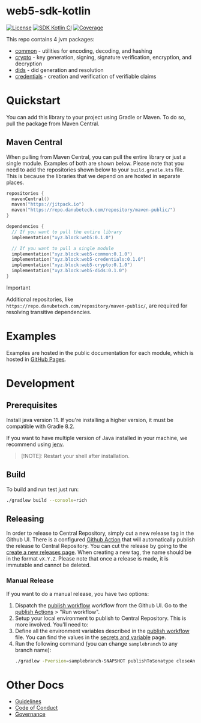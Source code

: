 # web5-sdk-kotlin

[![License](https://img.shields.io/github/license/TBD54566975/web5-kt)](https://github.com/TBD54566975/web5-kt/blob/main/LICENSE)
[![SDK Kotlin CI](https://github.com/TBD54566975/web5-kt/actions/workflows/ci.yml/badge.svg)](https://github.com/TBD54566975/web5-kt/actions/workflows/ci.yml) [![Coverage](https://img.shields.io/codecov/c/gh/tbd54566975/web5-kt/main?logo=codecov&logoColor=FFFFFF&style=flat-square&token=YI87CKF1LI)](https://codecov.io/github/TBD54566975/web5-kt)

This repo contains 4 jvm packages:

* [common](./common) - utilities for encoding, decoding, and hashing
* [crypto](./crypto) - key generation, signing, signature verification, encryption, and decryption
* [dids](./dids) - did generation and resolution
* [credentials](./credentials) - creation and verification of verifiable claims

# Quickstart

You can add this library to your project using Gradle or Maven. To do so, pull the package from Maven Central.

## Maven Central

When pulling from Maven Central, you can pull the entire library or just a single module. Examples of both are shown
below. Please note that you need to add the repositories shown below to your `build.gradle.kts` file. This is because
the libraries that we depend on are hosted in separate places.

```kt
repositories {
  mavenCentral()
  maven("https://jitpack.io")
  maven("https://repo.danubetech.com/repository/maven-public/")
}

dependencies {
  // If you want to pull the entire library
  implementation("xyz.block:web5:0.1.0")

  // If you want to pull a single module
  implementation("xyz.block:web5-common:0.1.0")
  implementation("xyz.block:web5-credentials:0.1.0")
  implementation("xyz.block:web5-crypto:0.1.0")
  implementation("xyz.block:web5-dids:0.1.0")
}
```

> [!IMPORTANT]
> Additional repositories, like `https://repo.danubetech.com/repository/maven-public/`, are required for resolving
transitive dependencies.

# Examples

Examples are hosted in the public documentation for each module, which is hosted
in [GitHub Pages](https://tbd54566975.github.io/web5-kt/docs/htmlMultiModule/credentials/index.html).

# Development

## Prerequisites

Install java version 11. If you're installing a higher version, it must be compatible with Gradle 8.2.

If you want to have multiple version of Java installed in your machine, we recommend using [jenv](https://www.jenv.be/).

> [!NOTE]: Restart your shell after installation.

## Build

To build and run test just run:

```bash
./gradlew build --console=rich
```

## Releasing

In order to release to Central Repository, simply cut a new release tag in the Github UI. There is a configured [Github
Action](./.github/workflows/publish.yml) that will automatically publish the release to Central Repository. You can cut
the release by going to the [create a new releases page](https://github.com/TBD54566975/web5-kt/releases/new). When
creating a new tag, the name should be in the format `vX.Y.Z`. Please note that once a release is made, it is immutable
and cannot be deleted.

### Manual Release

If you want to do a manual release, you have two options:

1. Dispatch the [publish workflow](./.github/workflows/publish.yml) workflow from the Github UI. Go to the [publish
   Actions](https://github.com/TBD54566975/web5-kt/actions) > "Run workflow".
2. Setup your local environment to publish to Central Repository. This is more involved. You'll need to:
1. Define all the environment variables described in the [publish workflow](./.github/workflows/publish.yml) file. You
   can find the values in the [secrets and variable](https://github.com/TBD54566975/web5-kt/settings/secrets/actions)
   page.
2. Run the following command (you can change `samplebranch` to any branch name):
   ```bash
   ./gradlew -Pversion=samplebranch-SNAPSHOT publishToSonatype closeAndReleaseSonatypeStagingRepository
   ```

# Other Docs

* [Guidelines](./CONVENTIONS.md)
* [Code of Conduct](./CODE_OF_CONDUCT.md)
* [Governance](./GOVERNANCE.md)
